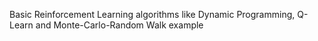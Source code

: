 Basic Reinforcement Learning algorithms like Dynamic Programming, Q-Learn and Monte-Carlo-Random Walk example
